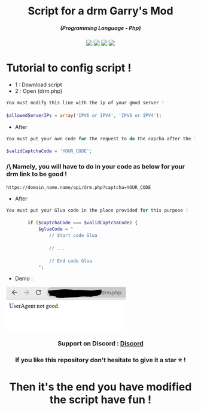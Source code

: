 <h1 align="center">Script for a drm Garry's Mod</h1>
<em><h5 align="center">(Programming Language - Php)</h5></em>

<p align="center">
  <img src="https://img.shields.io/github/stars/Kurama250/Gmod_drm">
  <img src="https://img.shields.io/github/license/Kurama250/Gmod_drm">
  <img src="https://img.shields.io/github/repo-size/Kurama250/Gmod_drm">
  <img src="https://img.shields.io/badge/stability-stable-green">
</p>

# Tutorial to config script !

- 1 : Download script
- 2 : Open (drm.php)

```php
You must modify this line with the ip of your gmod server !

$allowedServerIPs = array('IPV6 or IPV4', 'IPV6 or IPV4');
```

- After

```php
You must put your own code for the request to do the capcha after the first steps !

$validCaptchaCode = 'YOUR_CODE';
```

<h3>/\ Namely, you will have to do in your code as below for your drm link to be good !</h5>

```
https://domain_name.name/api/drm.php?captcha=YOUR_CODE
```

- After

```php
You must put your Glua code in the place provided for this purpose !

        if ($captchaCode === $validCaptchaCode) {
            $gluaCode = "
                // Start code Glua

                // ...

                // End code Glua
            ";
```

- Demo : 

![alt text](https://github.com/Kurama250/Gmod_drm/blob/main/drm.png?raw=true)

<h3 align="center"><strong>Support on Discord :</strong> <a href="https://discord.gg/6aebQGdDxB">Discord</a></3>
<h3 align="center">If you like this repository don't hesitate to give it a star ⭐ !</h3>
<h1 align="center">Then it's the end you have modified the script have fun !</h1>
